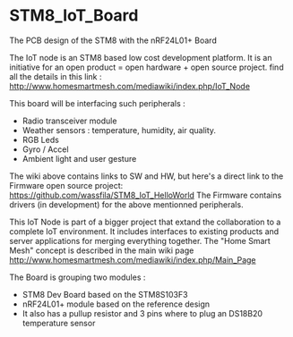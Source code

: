 # STM8_IoT_Board
The PCB design of the STM8 with the nRF24L01+ Board

The IoT node is an STM8 based low cost development platform.
It is an initiative for an open product = open hardware + open source project.
find all the details in this link :
http://www.homesmartmesh.com/mediawiki/index.php/IoT_Node

This board will be interfacing such peripherals :
 - Radio transceiver module
 - Weather sensors : temperature, humidity, air quality.
 - RGB Leds
 - Gyro / Accel
 - Ambient light and user gesture

The wiki above contains links to SW and HW, but here's a direct link to the Firmware open source project:
https://github.com/wassfila/STM8_IoT_HelloWorld
The Firmware contains drivers (in development) for the above mentionned peripherals.

This IoT Node is part of a bigger project that extand the collaboration to a complete IoT environment.
It includes  interfaces to existing products and server applications for merging everything together.
The "Home Smart Mesh" concept is described in the main wiki page
http://www.homesmartmesh.com/mediawiki/index.php/Main_Page

The Board is grouping two modules :
 - STM8 Dev Board based on the STM8S103F3
 - nRF24L01+ module based on the reference design
 - It also has a pullup resistor and 3 pins where to plug an DS18B20 temperature sensor
